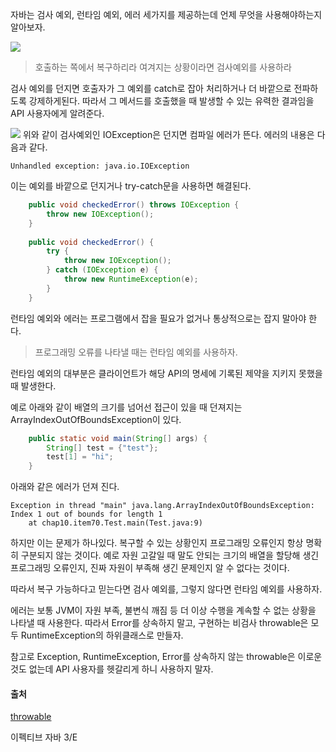 자바는 검사 예외, 런타임 예외, 에러 세가지를 제공하는데 언제 무엇을 사용해야하는지 알아보자. 

![](https://velog.velcdn.com/images/rlfrkdms1/post/6ecaf6c7-6d27-4816-b7f6-85d2c593258c/image.png)


> 호출하는 쪽에서 복구하리라 여겨지는 상황이라면 검사예외를 사용하라

검사 예외를 던지면 호출자가 그 예외를 catch로 잡아 처리하거나 더 바깥으로 전파하도록 강제하게된다. 따라서 그 메서드를 호출했을 때 발생할 수 있는 유력한 결과임을 API 사용자에게 알려준다. 

![](https://velog.velcdn.com/images/rlfrkdms1/post/554acf8e-ae9b-4d12-8cc1-a02a098c0f4a/image.png)
위와 같이 검사예외인 IOException은 던지면 컴파일 에러가 뜬다. 에러의 내용은 다음과 같다. 

```
Unhandled exception: java.io.IOException
```
이는 예외를 바깥으로 던지거나 try-catch문을 사용하면 해결된다. 

```java
    public void checkedError() throws IOException {
        throw new IOException();
    }
    
    public void checkedError() {
        try {
            throw new IOException();
        } catch (IOException e) {
            throw new RuntimeException(e);
        }
    }
```

런타임 예외와 에러는 프로그램에서 잡을 필요가 없거나 통상적으로는 잡지 말아야 한다. 

> 프로그래밍 오류를 나타낼 때는 런타임 예외를 사용하자. 

런타임 예외의 대부분은 클라이언트가 해당 API의 명세에 기록된 제약을 지키지 못했을 때 발생한다. 

예로 아래와 같이 배열의 크기를 넘어선 접근이 있을 때 던져지는 ArrayIndexOutOfBoundsException이 있다. 

```java
    public static void main(String[] args) {
        String[] test = {"test"};
        test[1] = "hi";
    }
```
아래와 같은 에러가 던져 진다. 

```
Exception in thread "main" java.lang.ArrayIndexOutOfBoundsException: Index 1 out of bounds for length 1
	at chap10.item70.Test.main(Test.java:9)
```
하지만 이는 문제가 하나있다. 복구할 수 있는 상황인지 프로그래밍 오류인지 항상 명확히 구분되지 않는 것이다. 예로 자원 고갈일 때 말도 안되는 크기의 배열을 할당해 생긴 프로그래밍 오류인지, 진짜 자원이 부족해 생긴 문제인지 알 수 없다는 것이다. 

따라서 복구 가능하다고 믿는다면 검사 예외를, 그렇지 않다면 런타임 예외를 사용하자. 

에러는 보통 JVM이 자원 부족, 불변식 깨짐 등 더 이상 수행을 계속할 수 없는 상황을 나타낼 때 사용한다. 따라서 Error를 상속하지 말고, 구현하는 비검사 throwable은 모두 RuntimeException의 하위클래스로 만들자. 

참고로 Exception, RuntimeException, Error를 상속하지 않는 throwable은 이로운것도 없는데 API 사용자를 헷갈리게 하니 사용하지 말자. 


#### 출처
[throwable](https://www.whitman.edu/mathematics/java_tutorial/java/exceptions/throwable.html)

이펙티브 자바 3/E
